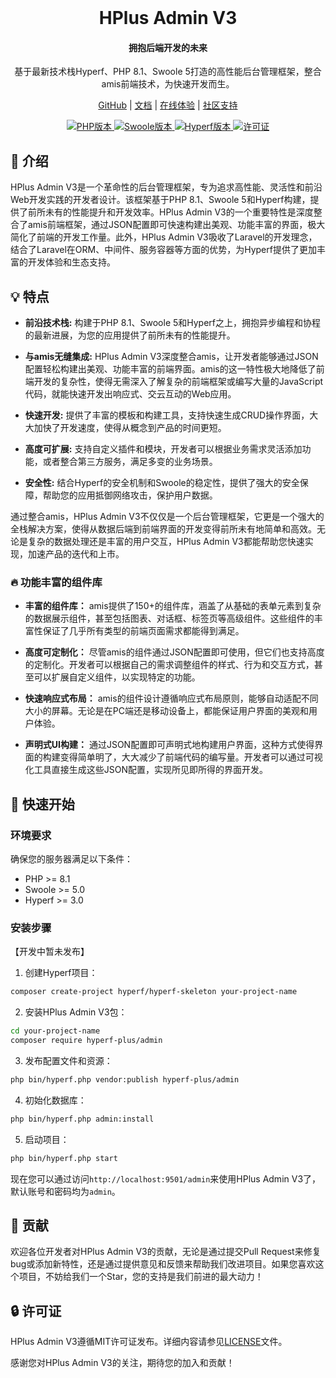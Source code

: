 <div align="center">
    <br/>
<!--     <img src="" alt="HPlus Admin V3 Logo" /> -->
    <h1>HPlus Admin V3</h1>
    <h4>拥抱后端开发的未来</h4>
    <p>基于最新技术栈Hyperf、PHP 8.1、Swoole 5打造的高性能后台管理框架，整合amis前端技术，为快速开发而生。</p>

[GitHub](https://github.com/hyperf-plus/admin) | [文档](您的文档地址) | [在线体验](您的演示地址) | [社区支持](您的社区支持链接)

</div>

<p align="center">
    <a href="https://www.php.net/releases/8.1/zh.php">
        <img src="https://img.shields.io/badge/PHP-8.1-%23777BB4.svg?style=flat-square&logo=php" alt="PHP版本">
    </a>
    <a href="https://www.swoole.com/">
        <img src="https://img.shields.io/badge/Swoole-5-%238B0000.svg?style=flat-square&logo=swoole" alt="Swoole版本">
    </a>
    <a href="https://hyperf.io/">
        <img src="https://img.shields.io/badge/Hyperf-3.1%2B-%23268af1.svg?style=flat-square&logo=hyperf" alt="Hyperf版本">
    </a>
    <a href="LICENSE">
        <img src="https://img.shields.io/badge/license-MIT-%23268af1.svg?style=flat-square" alt="许可证">
    </a>
</p>

## 🚀 介绍

HPlus Admin V3是一个革命性的后台管理框架，专为追求高性能、灵活性和前沿Web开发实践的开发者设计。该框架基于PHP 8.1、Swoole 5和Hyperf构建，提供了前所未有的性能提升和开发效率。HPlus Admin V3的一个重要特性是深度整合了amis前端框架，通过JSON配置即可快速构建出美观、功能丰富的界面，极大简化了前端的开发工作量。此外，HPlus Admin V3吸收了Laravel的开发理念，结合了Laravel在ORM、中间件、服务容器等方面的优势，为Hyperf提供了更加丰富的开发体验和生态支持。

## 💡 特点

- **前沿技术栈:** 构建于PHP 8.1、Swoole 5和Hyperf之上，拥抱异步编程和协程的最新进展，为您的应用提供了前所未有的性能提升。

- **与amis无缝集成:** HPlus Admin V3深度整合amis，让开发者能够通过JSON配置轻松构建出美观、功能丰富的前端界面。amis的这一特性极大地降低了前端开发的复杂性，使得无需深入了解复杂的前端框架或编写大量的JavaScript代码，就能快速开发出响应式、交云互动的Web应用。

- **快速开发:** 提供了丰富的模板和构建工具，支持快速生成CRUD操作界面，大大加快了开发速度，使得从概念到产品的时间更短。

- **高度可扩展:** 支持自定义插件和模块，开发者可以根据业务需求灵活添加功能，或者整合第三方服务，满足多变的业务场景。

- **安全性:** 结合Hyperf的安全机制和Swoole的稳定性，提供了强大的安全保障，帮助您的应用抵御网络攻击，保护用户数据。

通过整合amis，HPlus Admin V3不仅仅是一个后台管理框架，它更是一个强大的全栈解决方案，使得从数据后端到前端界面的开发变得前所未有地简单和高效。无论是复杂的数据处理还是丰富的用户交互，HPlus Admin V3都能帮助您快速实现，加速产品的迭代和上市。

### 🔥 功能丰富的组件库

- **丰富的组件库：** amis提供了150+的组件库，涵盖了从基础的表单元素到复杂的数据展示组件，甚至包括图表、对话框、标签页等高级组件。这些组件的丰富性保证了几乎所有类型的前端页面需求都能得到满足。

- **高度可定制化：** 尽管amis的组件通过JSON配置即可使用，但它们也支持高度的定制化。开发者可以根据自己的需求调整组件的样式、行为和交互方式，甚至可以扩展自定义组件，以实现特定的功能。

- **快速响应式布局：** amis的组件设计遵循响应式布局原则，能够自动适配不同大小的屏幕。无论是在PC端还是移动设备上，都能保证用户界面的美观和用户体验。

- **声明式UI构建：** 通过JSON配置即可声明式地构建用户界面，这种方式使得界面的构建变得简单明了，大大减少了前端代码的编写量。开发者可以通过可视化工具直接生成这些JSON配置，实现所见即所得的界面开发。


## 🚀 快速开始

### 环境要求

确保您的服务器满足以下条件：

- PHP >= 8.1
- Swoole >= 5.0
- Hyperf >= 3.0

### 安装步骤
<span color="red">【开发中暂未发布】</span>
1. 创建Hyperf项目：

```bash
composer create-project hyperf/hyperf-skeleton your-project-name
```

2. 安装HPlus Admin V3包：

```bash
cd your-project-name
composer require hyperf-plus/admin
```

3. 发布配置文件和资源：

```bash
php bin/hyperf.php vendor:publish hyperf-plus/admin
```

4. 初始化数据库：

```bash
php bin/hyperf.php admin:install
```

5. 启动项目：

```bash
php bin/hyperf.php start
```

现在您可以通过访问`http://localhost:9501/admin`来使用HPlus Admin V3了，默认账号和密码均为`admin`。

## 🤝 贡献

欢迎各位开发者对HPlus Admin V3的贡献，无论是通过提交Pull Request来修复bug或添加新特性，还是通过提供意见和反馈来帮助我们改进项目。如果您喜欢这个项目，不妨给我们一个Star，您的支持是我们前进的最大动力！

## 🔒 许可证

HPlus Admin V3遵循MIT许可证发布。详细内容请参见[LICENSE](LICENSE)文件。

感谢您对HPlus Admin V3的关注，期待您的加入和贡献！
